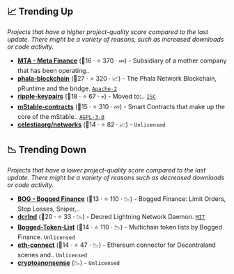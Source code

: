 ## 📈 Trending Up

_Projects that have a higher project-quality score compared to the last update. There might be a variety of reasons, such as increased downloads or code activity._

- <b><a href="https://github.com/mstable">MTA - Meta Finance</a></b> (🥈16 ·  ⭐ 370 · 💤) - Subsidiary of a mother company that has been operating.. <code><img src="https://git.io/J9cO9" style="display:inline;" width="13" height="13"></code>
- <b><a href="https://github.com/Phala-Network/phala-blockchain">phala-blockchain</a></b> (🥇27 ·  ⭐ 320 · 📈) - The Phala Network Blockchain, pRuntime and the bridge. <code><a href="http://bit.ly/3nYMfla">Apache-2</a></code>
- <b><a href="https://github.com/ripple/ripple-keypairs">ripple-keypairs</a></b> (🥈18 ·  ⭐ 67 · 💀) - Moved to:.. <code><a href="http://bit.ly/3hkKRql">ISC</a></code>
- <b><a href="https://github.com/mstable/mStable-contracts">mStable-contracts</a></b> (🥈15 ·  ⭐ 310 · 💤) - Smart Contracts that make up the core of the mStable.. <code><a href="http://bit.ly/3pwmjO5">AGPL-3.0</a></code>
- <b><a href="https://github.com/celestiaorg/networks">celestiaorg/networks</a></b> (🥉14 ·  ⭐ 82 · 📈) -  <code>Unlicensed</code>

## 📉 Trending Down

_Projects that have a lower project-quality score compared to the last update. There might be a variety of reasons such as decreased downloads or code activity._

- <b><a href="https://github.com/boggedfinance">BOG - Bogged Finance</a></b> (🥉13 ·  ⭐ 110 · 📉) - Bogged Finance: Limit Orders, Stop Losses, Sniper,.. <code><img src="https://git.io/J9cOd" style="display:inline;" width="13" height="13"></code>
- <b><a href="https://github.com/decred/dcrlnd">dcrlnd</a></b> (🥈20 ·  ⭐ 33 · 📉) - Decred Lightning Network Daemon. <code><a href="http://bit.ly/34MBwT8">MIT</a></code>
- <b><a href="https://github.com/BoggedFinance/Bogged-Token-List">Bogged-Token-List</a></b> (🥉14 ·  ⭐ 110 · 📉) - Multichain token lists by Bogged Finance. <code>Unlicensed</code>
- <b><a href="https://github.com/decentraland/eth-connect">eth-connect</a></b> (🥉14 ·  ⭐ 47 · 📉) - Ethereum connector for Decentraland scenes and.. <code>Unlicensed</code>
- <b><a href="{}">cryptoanonsense</a></b> (📉) -  <code>Unlicensed</code>

